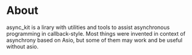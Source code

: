 # About

async_kit is a lirary with utilities and tools to assist asynchronous programming in callback-style.
Most things were invented in context of asynchrony based on Asio, but some of them may work and be useful without asio.
